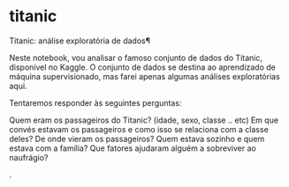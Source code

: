 # titanic
Titanic: análise exploratória de dados¶

Neste notebook, vou analisar o famoso conjunto de dados do Titanic, disponível no Kaggle. O conjunto de dados se destina ao aprendizado de máquina supervisionado, mas farei apenas algumas análises exploratórias aqui.

Tentaremos responder às seguintes perguntas:

Quem eram os passageiros do Titanic? (idade, sexo, classe .. etc)
Em que convés estavam os passageiros e como isso se relaciona com a classe deles?
De onde vieram os passageiros?
Quem estava sozinho e quem estava com a família?
Que fatores ajudaram alguém a sobreviver ao naufrágio?


.
